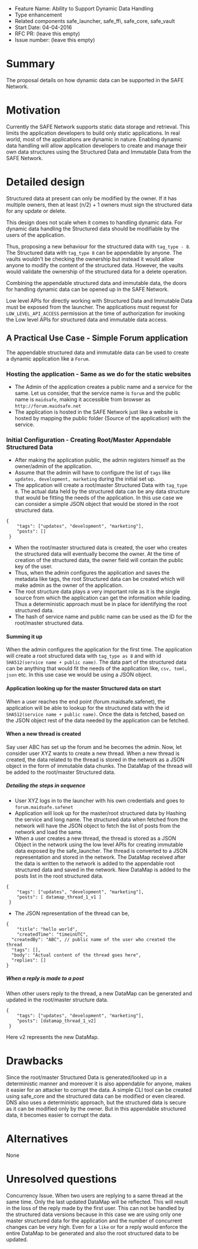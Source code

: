 - Feature Name: Ability to Support Dynamic Data Handling
- Type enhancement
- Related components safe_launcher, safe_ffi, safe_core, safe_vault
- Start Date: 04-04-2016
- RFC PR: (leave this empty)
- Issue number: (leave this empty)

# Summary

The proposal details on how dynamic data can be supported in the SAFE Network.

# Motivation

Currently the SAFE Network supports static data storage and retrieval. This limits
the application developers to build only static applications. In real world, most of
the applications are dynamic in nature. Enabling dynamic data handling will allow
application developers to create and manage their own data structures using the
Structured Data and Immutable Data from the SAFE Network.

# Detailed design

Structured data at present can only be modified by the owner. If it has multiple owners,
then at least (n/2) + 1 owners must sign the structured data for any update or delete.

This design does not scale when it comes to handling dynamic data. For dynamic data
handling the Structured data should be modifiable by the users of the application.

Thus, proposing a new behaviour for the structured data with `tag_type - 8`. The Structured
data with `tag_type 8` can be appendable by anyone. The vaults wouldn't be checking the
ownership but instead it would allow anyone to modify the content of the structured data.
However, the vaults would validate the ownership of the structured data for a delete operation.

Combining the appendable structured data and immutable data, the doors for handling dynamic
data can be opened up in the SAFE Network.

Low level APIs for directly working with Structured Data and Immutable Data must be exposed
from the launcher. The applications must request for `LOW_LEVEL_API_ACCESS` permission at
the time of authorization for invoking the Low level APIs for structured data and
immutable data access.

## A Practical Use Case - Simple Forum application

The appendable structured data and immutable data can be used to create a dynamic
application like a `Forum`.

### Hosting the application - Same as we do for the static websites
- The Admin of the application creates a public name and a service for the same. Let us consider,
that the service name is `forum` and the public name is `maidsafe`, making it accessible
from browser as `http://forum.maidsafe.net`
- The application is hosted in the SAFE Network just like a website is hosted by mapping
the public folder (Source of the application) with the service.

### Initial Configuration - Creating Root/Master Appendable Structured Data
- After making the application public, the admin registers himself as the owner/admin of the application.
- Assume that the admin will have to configure the list of `tags` like `updates, development, marketing`
during the initial set up.
- The application will create a root/master Structured Data with `tag_type 8`. The actual data held
by the structured data can be any data structure that would be fitting the needs of
the application. In this use case we can consider a simple JSON object that would be stored
in the root structured data.
```
{
	"tags": ["updates", "development", "marketing"],
 	"posts": []
 }
```
- When the root/master structured data is created, the user who creates the structured data
will eventually become the owner. At the time of creation of the structured data, the owner field will
contain the public key of the user.
- Thus, when the admin configures the application and saves the metadata like tags, the root
Structured data can be created which will make admin as the owner of the application.
- The root structure data plays a very important role as it is the single source from which the
application can get the information while loading. Thus a deterministic approach must be in place
for identifying the root structured data.
- The hash of service name and public name can be used as the ID for the root/master structured data.

#### Summing it up
When the admin configures the application for the first time. The application will create a root
structured data with `tag_type as 8` and with id `SHA512(service name + public name)`.
The data part of the structured data can be anything that would fit the needs of the application like,
`csv, toml, json` etc. In this use case we would be using a JSON object.

#### Application looking up for the master Structured data on start
When a user reaches the end point (forum.maidsafe.safenet), the application will be able to lookup
for the structured data with the id `SHA512(service name + public name)`. Once the data
is fetched, based on the JSON object rest of the data needed by the application can be fetched.

#### When a new thread is created
Say user ABC has set up the forum and he becomes the admin. Now, let consider user XYZ wants to create
a new thread. When a new thread is created, the data related to the thread is stored in the network
as a JSON object in the form of immutable data chunks. The DataMap of the thread will be added to the
root/master Structured data.

##### Detailing the steps in sequence
- User XYZ logs in to the launcher with his own credentials and goes to `forum.maidsafe.safenet`
- Application will look up for the master/root structured data by Hashing the service and long name.
The structured data when fetched from the network will have the JSON object to fetch the list of posts
from the network and load the same.
- When a user creates a new thread, the thread is stored as a JSON Object in the network using
the low level APIs for creating immutable data exposed by the safe_launcher. The thread is converted to a
JSON representation and stored in the network. The DataMap received after the data is written to the network
 is added to the appendable root structured data and saved in the network. New DataMap is added to the
 posts list in the root structured data.
```
{
	"tags": ["updates", "development", "marketing"],
 	"posts": [ datamap_thread_1_v1 ]
 }
```
- The JSON representation of the thread can be,
```
{
 	"title": "hello world",
 	"createdTime": "timeinUTC",
  "createdBy": "ABC", // public name of the user who created the thread
  "tags": [],
  "body': "Actual content of the thread goes here",
  "replies": []
}
```
##### When a reply is made to a post
When other users reply to the thread, a new DataMap can be generated and updated
in the root/master structure data.
```
{
	"tags": ["updates", "development", "marketing"],
 	"posts": [datamap_thread_1_v2]
 }
 ```
Here v2 represents the new DataMap.


# Drawbacks

Since the root/master Structured Data is generated/looked up in a deterministic manner
and moreover it is also appendable for anyone, makes it easier for an attacker to corrupt
the data. A simple CLI tool can be created using safe_core and the structured data can be modified or even cleared.
DNS also uses a deterministic approach, but the structured data is secure as it can be modified only by the owner.
But in this appendable structured data, it becomes easier to corrupt the data.


# Alternatives

None

# Unresolved questions

Concurrency Issue. When two users are replying to a same thread at the same time.
Only the last updated DataMap will be reflected. This will result in the loss of the
reply made by the first user. This can not be handled by the structured data versions because in this
case we are using only one master structured data for the application and the number of concurrent
changes can be very high. Even for a `like` or for a reply would enforce the entire DataMap
to be generated and also the root structured data to be updated.
